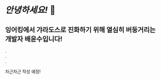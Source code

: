 # _안녕하세요!_ :raised_hands:

## 잉어킹에서 갸라도스로 진화하기 위해 열심히 버둥거리는 개발자 배윤수입니다!

.<br>
.<br>
.<br>

차근차근 작성 예정!
